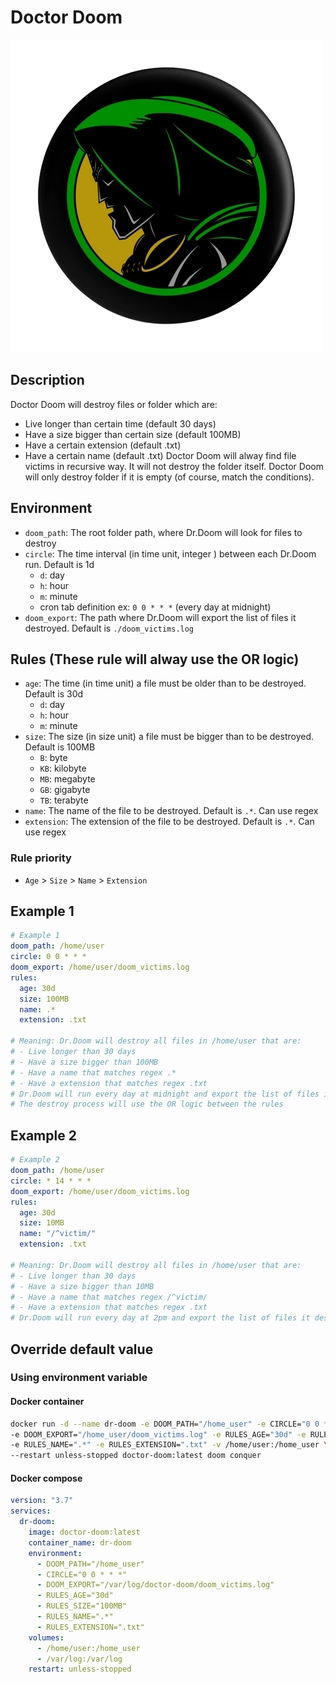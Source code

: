 # Doctor Doom
![Dr.Doom](./images/drdoom-removebg-preview.png)

## Description
Doctor Doom will destroy files or folder which are:
- Live longer than certain time (default 30 days)
- Have a size bigger than certain size (default 100MB)
- Have a certain extension (default .txt)
- Have a certain name (default .txt)
Doctor Doom will alway find file victims in recursive way. It will not destroy the folder itself.
Doctor Doom will only destroy folder if it is empty (of course, match the conditions).

## Environment
- `doom_path`: The root folder path, where Dr.Doom will look for files to destroy
- `circle`: The time interval (in time unit, integer ) between each Dr.Doom run. Default is 1d
  - `d`: day
  - `h`: hour
  - `m`: minute
  - cron tab definition ex: `0 0 * * *` (every day at midnight)
- `doom_export`: The path where Dr.Doom will export the list of files it destroyed. Default is `./doom_victims.log`

## Rules (These rule will alway use the OR logic)
- `age`: The time (in time unit) a file must be older than to be destroyed. Default is 30d
  - `d`: day
  - `h`: hour
  - `m`: minute
- `size`: The size (in size unit) a file must be bigger than to be destroyed. Default is 100MB
  - `B`: byte
  - `KB`: kilobyte
  - `MB`: megabyte
  - `GB`: gigabyte
  - `TB`: terabyte
- `name`: The name of the file to be destroyed. Default is `.*`. Can use regex
- `extension`: The extension of the file to be destroyed. Default is `.*`. Can use regex

### Rule priority
- `Age` > `Size` > `Name` > `Extension`

## Example 1
```yaml
# Example 1
doom_path: /home/user
circle: 0 0 * * *
doom_export: /home/user/doom_victims.log
rules:
  age: 30d
  size: 100MB
  name: .*
  extension: .txt

# Meaning: Dr.Doom will destroy all files in /home/user that are:
# - Live longer than 30 days
# - Have a size bigger than 100MB
# - Have a name that matches regex .*
# - Have a extension that matches regex .txt
# Dr.Doom will run every day at midnight and export the list of files it destroyed to /home/user/doom_victims.log
# The destroy process will use the OR logic between the rules
```

## Example 2
```yaml
# Example 2
doom_path: /home/user
circle: * 14 * * *
doom_export: /home/user/doom_victims.log
rules:
  age: 30d
  size: 10MB
  name: "/^victim/"
  extension: .txt

# Meaning: Dr.Doom will destroy all files in /home/user that are:
# - Live longer than 30 days
# - Have a size bigger than 10MB
# - Have a name that matches regex /^victim/
# - Have a extension that matches regex .txt
# Dr.Doom will run every day at 2pm and export the list of files it destroyed to /home/user/doom_victims.log
```

## Override default value

### Using environment variable

#### Docker container
```bash
docker run -d --name dr-doom -e DOOM_PATH="/home_user" -e CIRCLE="0 0 * * *" \
-e DOOM_EXPORT="/home_user/doom_victims.log" -e RULES_AGE="30d" -e RULES_SIZE="100MB" \
-e RULES_NAME=".*" -e RULES_EXTENSION=".txt" -v /home/user:/home_user \
--restart unless-stopped doctor-doom:latest doom conquer
```

#### Docker compose
```yaml
version: "3.7"
services:
  dr-doom:
    image: doctor-doom:latest
    container_name: dr-doom
    environment:
      - DOOM_PATH="/home_user"
      - CIRCLE="0 0 * * *"
      - DOOM_EXPORT="/var/log/doctor-doom/doom_victims.log"
      - RULES_AGE="30d"
      - RULES_SIZE="100MB"
      - RULES_NAME=".*"
      - RULES_EXTENSION=".txt"
    volumes:
      - /home/user:/home_user
      - /var/log:/var/log
    restart: unless-stopped
```
